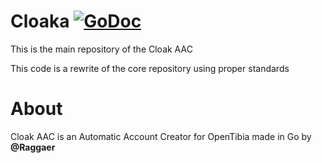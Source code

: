 # Cloaka [![GoDoc](https://godoc.org/github.com/cloakaac/cloaka?status.svg)](http://godoc.org/github.com/cloakaac/cloaka)

This is the main repository of the Cloak AAC

This code is a rewrite of the core repository using proper standards

# About

Cloak AAC is an Automatic Account Creator for OpenTibia made in Go by **@Raggaer**